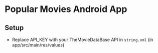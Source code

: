 # Popular Movies Android App


## Setup 

- Replace API_KEY with your TheMovieDataBase API in `string.xml` (in app/src/main/res/values)